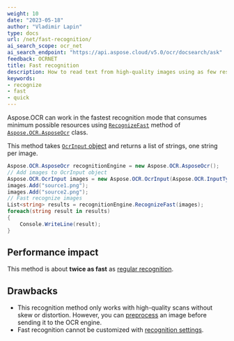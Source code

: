 ```yaml
---
weight: 10
date: "2023-05-18"
author: "Vladimir Lapin"
type: docs
url: /net/fast-recognition/
ai_search_scope: ocr_net
ai_search_endpoint: "https://api.aspose.cloud/v5.0/ocr/docsearch/ask"
feedback: OCRNET
title: Fast recognition
description: How to read text from high-quality images using as few resources as possible.
keywords:
- recognize
- fast
- quick
---
```


Aspose.OCR can work in the fastest recognition mode that consumes minimum possible resources using [`RecognizeFast`](https://reference.aspose.com/ocr/net/aspose.ocr/asposeocr/recognizefast/) method of [`Aspose.OCR.AsposeOcr`](https://reference.aspose.com/ocr/net/aspose.ocr/asposeocr/) class.

This method takes [`OcrInput` object](/ocr/net/ocrinput/) and returns a list of strings, one string per image.

```csharp
Aspose.OCR.AsposeOcr recognitionEngine = new Aspose.OCR.AsposeOcr();
// Add images to OcrInput object
Aspose.OCR.OcrInput images = new Aspose.OCR.OcrInput(Aspose.OCR.InputType.SingleImage);
images.Add("source1.png");
images.Add("source2.png");
// Fast recognize images
List<string> results = recognitionEngine.RecognizeFast(images);
foreach(string result in results)
{
	Console.WriteLine(result);
}
```

## Performance impact

This method is about **twice as fast** as [regular recognition](/ocr/net/recognition/).

## Drawbacks

- This recognition method only works with high-quality scans without skew or distortion. However, you can [preprocess](/ocr/net/image-processing/#previewing-and-saving-processed-images) an image before sending it to the OCR engine.
- Fast recognition cannot be customized with [recognition settings](/ocr/net/recognition-settings/).
